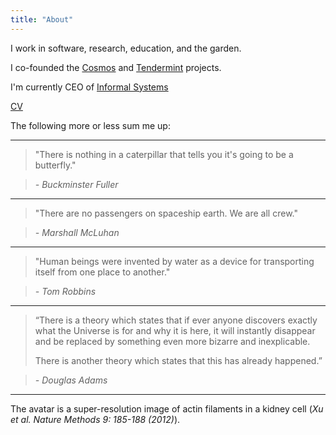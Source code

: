 ```yaml
---
title: "About"
---
```


I work in software, research, education, and the garden.

I co-founded the [Cosmos] and [Tendermint] projects.

I'm currently CEO of [Informal Systems]

[CV](https://github.com/ebuchman/resume/blob/master/resume.pdf)

The following more or less sum me up:

---
> "There is nothing in a caterpillar that tells you it's going to be a butterfly."

> *- Buckminster Fuller*

---

> "There are no passengers on spaceship earth. We are all crew."

> *- Marshall McLuhan*

---

> "Human beings were invented by water as a device for transporting itself from
one place to another."

> *- Tom Robbins*

---

> “There is a theory which states that if ever anyone discovers exactly what the
Universe is for and why it is here, it will instantly disappear and be
replaced by something even more bizarre and inexplicable. 
>
> There is another theory which states that this has already happened.”

> *- Douglas Adams*

---


The avatar is a super-resolution image of actin filaments in a kidney
cell (*Xu et al. Nature Methods 9: 185-188 (2012)*).

[Cosmos]: https://cosmos.network
[Tendermint]: https://github.com/tendermint/tendermint
[Interchain Foundation]: https://interchain.io/
[Informal Systems]: https://informal.systems/
